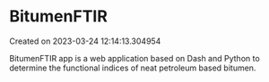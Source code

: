 # BitumenFTIR

Created on 2023-03-24 12:14:13.304954

BitumenFTIR app is a web application based on Dash and Python to determine the functional indices of neat petroleum based bitumen.
